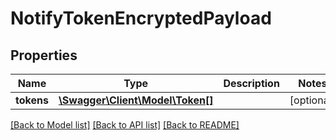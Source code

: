 # NotifyTokenEncryptedPayload

## Properties
Name | Type | Description | Notes
------------ | ------------- | ------------- | -------------
**tokens** | [**\Swagger\Client\Model\Token[]**](Token.md) |  | [optional] 

[[Back to Model list]](../README.md#documentation-for-models) [[Back to API list]](../README.md#documentation-for-api-endpoints) [[Back to README]](../README.md)


